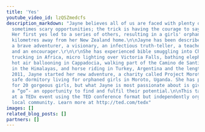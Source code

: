```yaml
---
title: 'Yes'
youtube_video_id: lzQSZmedcfs
description_markdown: "Jayne believes all of us are faced with plenty of amazing and
  sometimes scary opportunities; the trick is having the courage to say yes to them.
  Her first yes led to a series of others, resulting in a girls' orphanage 14,000
  kilometres away from her New Zealand home.\n\nJayne has been described as many things;
  a brave adventurer, a visionary, an infectious truth-teller, a teacher, a mentor
  and an encourager.\r\n\r\nShe has experienced bible smuggling into China, overland
  trucking in Africa, micro lighting over Victoria Falls, bathing elephants in Nepal,
  hot air ballooning in Cappadocia, walking part of the Camino de Santiago, trekking
  in the Himalayas, and horse riding in Turkey, Argentina and the length of New Zealand.\r\n\r\nIn
  2011, Jayne started her new adventure, a charity called Project Moroto which provides
  safe dormitory living for orphaned girls in Moroto, Uganda. She has provided a haven
  for 20 gorgeous girls, but what Jayne is most passionate about is giving these girls
  a “go”- an opportunity to find and fulfil their potential.\n\nThis talk was given
  at a TEDx event using the TED conference format but independently organized by a
  local community. Learn more at http://ted.com/tedx"
images: []
related_blog_posts: []
partners: []
---
```

